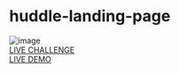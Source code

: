 # huddle-landing-page
![image](https://github.com/JonathanManzanoDiaz/huddle-landing-page/assets/43423216/89deadee-40de-4d46-a378-a0f682375230)
<br>
[LIVE CHALLENGE](https://www.frontendmentor.io/challenges/huddle-landing-page-with-a-single-introductory-section-B_2Wvxgi0)
<br>
[LIVE DEMO](https://jonathanmanzanodiaz.github.io/frontendmentor/ALL-CHALLENGES/015-huddle-landing-page-with-single-introductory-section/)
